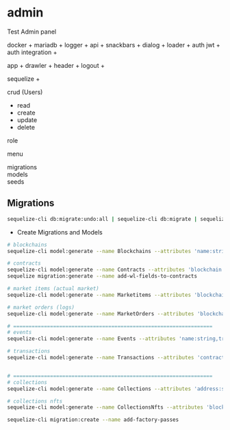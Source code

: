 # admin
Test Admin panel


docker            +
mariadb           +
logger            +
api               +
snackbars         +
dialog            +
loader            +
auth jwt          +    
auth integration  +

app               +
drawler           +
header            +
logout            +

sequelize         +


crud (Users)
  - read          
  - create
  - update
  - delete

role  

menu              

migrations        
models            
seeds             

## Migrations

```sh
sequelize-cli db:migrate:undo:all | sequelize-cli db:migrate | sequelize-cli db:seed:all
```

- Create Migrations and Models

```sh
# blockchains
sequelize-cli model:generate --name Blockchains --attributes 'name:string,network_url:string'

# contracts
sequelize-cli model:generate --name Contracts --attributes 'blockchain:string,address:string,type:string,abi:text'
sequelize migration:generate --name add-wl-fields-to-contracts

# market items (actual market)
sequelize-cli model:generate --name Marketitems --attributes 'blockchain:string,seller:string,nftContract:string,tokenId:integer,price:integer,props:text'

# market orders (logs)
sequelize-cli model:generate --name MarketOrders --attributes 'blockchain:string,seller_address:string,buyer_address:string,nftContract:string,tokenId:integer,price:integer,props:text'

# =================================================================
# events
sequelize-cli model:generate --name Events --attributes 'name:string,transaction:string,log:text'

# transactions
sequelize-cli model:generate --name Transactions --attributes 'contract:string,transaction:string,from:string,to:string,data:string,status:string'


# =================================================================
# collections
sequelize-cli model:generate --name Collections --attributes 'address:string,name:string,symbol:string,author:string'

# collections nfts
sequelize-cli model:generate --name CollectionsNfts --attributes 'blockchain:string,seller:string,nftContract:string,tokenId:integer,props:text'

sequelize-cli migration:create --name add-factory-passes

```
